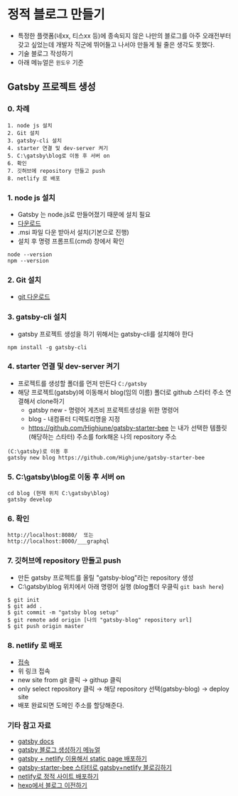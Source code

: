# 정적 블로그 만들기
- 특정한 플랫폼(네xx, 티스xx 등)에 종속되지 않은 나만의 블로그를 아주 오래전부터 갖고 싶었는데 개발자 직군에 뛰어들고 나서야 만들게 될 줄은 생각도 못했다. 
- 기술 블로그 작성하기
- 아래 메뉴얼은 `윈도우` 기준


## Gatsby 프로젝트 생성

### 0. 차례
```
1. node js 설치
2. Git 설치
3. gatsby-cli 설치
4. starter 연결 및 dev-server 켜기
5. C:\gatsby\blog로 이동 후 서버 on
6. 확인
7. 깃허브에 repository 만들고 push
8. netlify 로 배포
````

### 1. node js 설치
- Gatsby 는  node.js로 만들어졌기 때문에 설치 필요
- [다운로드](https://nodejs.org/ko/)
- .msi 파일 다운 받아서 설치(기본으로 진행)
- 설치 후 명령 프롬프트(cmd) 창에서 확인
```
node --version
npm --version
```


### 2. Git 설치
- [git 다운로드](https://git-scm.com/downloads)
### 3. gatsby-cli 설치
- gatsby 프로젝트 생성을 하기 위해서는 gatsby-cli를 설치해야 한다
```
npm install -g gatsby-cli
```

### 4. starter 연결 및 dev-server 켜기
- 프로젝트를 생성할 폴더를 먼저 만든다 `C:/gatsby`
- 해당 프로젝트(gatsby)에 이동해서 blog(임의 이름) 폴더로 github 스타터 주소 연결해서 clone하기
    - gatsby new - 명령어 게츠비 프로젝트생성을 위한 명령어
    - blog - 내컴퓨터 디렉토리명을 지정
    - https://github.com/Highjune/gatsby-starter-bee 는 내가 선택한 템플릿(해당하는 스타터) 주소를 fork해온 나의 repository 주소
```
(C:\gatsby)로 이동 후
gatsby new blog https://github.com/Highjune/gatsby-starter-bee
```

### 5. C:\gatsby\blog로 이동 후 서버 on
```
cd blog (현재 위치 C:\gatsby\blog)
gatsby develop
```

### 6. 확인
```
http://localhost:8080/  또는
http://localhost:8000/___graphql
```

### 7. 깃허브에 repository 만들고 push
- 만든 gatsby 프로젝트를 올릴 "gatsby-blog"라는 repository 생성
- C:\gatsby\blog 위치에서 아래 명령어 실행 (blog폴더 우클릭 `git bash here`)
```
$ git init
$ git add .
$ git commit -m "gatsby blog setup"
$ git remote add origin [나의 "gatsby-blog" repository url]
$ git push origin master
```

### 8. netlify 로 배포
- [접속](https://app.netlify.com/teams/highjune/sites)
- 위 링크 접속
- new site from git 클릭 → githup 클릭 
- only select repository 클릭 → 해당 repository 선택(gatsby-blog) → deploy site
- 배포 완료되면 도메인 주소를 할당해준다.



### 기타 참고 자료
- [gatsby docs](https://www.gatsbyjs.com/docs/tutorial/part-zero/)
- [gatsby 블로그 생성하기 메뉴얼](https://velog.io/@hwang-eunji/create-github-blog-feat.-gatsby)
- [gatsby + netlify 이용해서 static page 배포하기](https://appear.github.io/2019/03/10/ETC/gatsby-01/)
- [gatsby-starter-bee 스타터로 gatsby+netlify 블로깅하기](https://delivan.dev/web/start-gatsby-blog/)
- [netlify로 정적 사이트 배포하기](https://blog.outsider.ne.kr/1417)
- [hexo에서 블로그 이전하기](https://blueshw.github.io/2018/10/07/hexo_to_gatsby/)